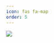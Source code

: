 ```yaml
---
icon: fas fa-map
order: 5
---
```


<script type="text/javascript" id="clustrmaps" src="https://clustrmaps.com/map_v2.js?d=Gt5k43HQYFTRv-vm4eGK5wcJR9WP0pbg_wnxHmDso3g&cl=ffffff&w=a"></script>

<a href="https://clustrmaps.com/site/1byed"  title="Visit tracker"><img src="https://www.clustrmaps.com/map_v2.png?d=Gt5k43HQYFTRv-vm4eGK5wcJR9WP0pbg_wnxHmDso3g&cl=ffffff" /></a>
